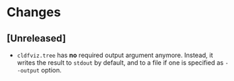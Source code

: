 # Changes


## [Unreleased]

- `cldfviz.tree` has **no** required output argument anymore. Instead, it writes the result to
  `stdout` by default, and to a file if one is specified as `--output` option.

